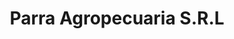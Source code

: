 ---
title: "Parra Agropecuaria S.R.L"
url: /presidencia-roque-saenz-pena/parra-agropecuaria-s-r-l/
shop: agraria
---